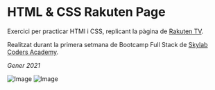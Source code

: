 # HTML & CSS Rakuten Page

Exercici per practicar HTMl i CSS, replicant la pàgina de
[Rakuten TV](https://rakuten.tv/es/).

> 
Realitzat durant la primera setmana de Bootcamp Full Stack de [Skylab Coders Academy](https://www.skylabcoders.com/ca).

*Gener 2021*

![Image](https://github.com/laiasolanes/html_css_rakuten_page/blob/main/images/FireShot%20Capture%20062%20-%20Rakuten%20TV%20-%20127.0.0.1.png)
![Image](https://github.com/laiasolanes/html_css_rakuten_page/blob/main/images/FireShot%20Capture%20065%20-%20Rakuten%20TV%20-%20127.0.0.1.png)